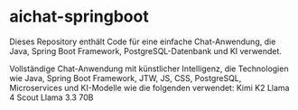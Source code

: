 ﻿# aichat-springboot
Dieses Repository enthält Code für eine einfache Chat-Anwendung, die Java, Spring Boot Framework, PostgreSQL-Datenbank und KI verwendet.

Vollständige Chat-Anwendung mit künstlicher Intelligenz, die Technologien wie Java, Spring Boot Framework, JTW, JS, CSS, PostgreSQL, Microservices und KI-Modelle wie die folgenden verwendet:
Kimi K2
Llama 4 Scout
Llama 3.3 70B


